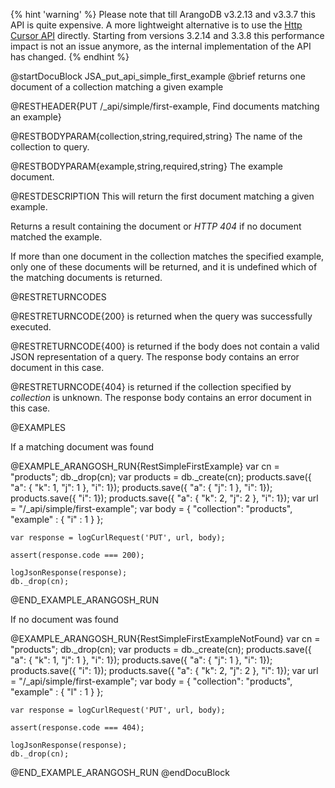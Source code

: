 {% hint 'warning' %} 
Please note that till ArangoDB v3.2.13 and v3.3.7 this API is quite expensive. 
A more lightweight alternative is to use the [Http Cursor API](../AqlQueryCursor/README.md) directly. 
Starting from versions 3.2.14 and 3.3.8 this performance impact is not an issue anymore, 
as the internal implementation of the API has changed. 
{% endhint %}

@startDocuBlock JSA_put_api_simple_first_example
@brief returns one document of a collection matching a given example

@RESTHEADER{PUT /_api/simple/first-example, Find documents matching an example}

@RESTBODYPARAM{collection,string,required,string}
The name of the collection to query.

@RESTBODYPARAM{example,string,required,string}
The example document.

@RESTDESCRIPTION
This will return the first document matching a given example.

Returns a result containing the document or *HTTP 404* if no
document matched the example.

If more than one document in the collection matches the specified example, only
one of these documents will be returned, and it is undefined which of the matching
documents is returned.

@RESTRETURNCODES

@RESTRETURNCODE{200}
is returned when the query was successfully executed.

@RESTRETURNCODE{400}
is returned if the body does not contain a valid JSON representation of a
query. The response body contains an error document in this case.

@RESTRETURNCODE{404}
is returned if the collection specified by *collection* is unknown.  The
response body contains an error document in this case.

@EXAMPLES

If a matching document was found

@EXAMPLE_ARANGOSH_RUN{RestSimpleFirstExample}
    var cn = "products";
    db._drop(cn);
    var products = db._create(cn);
    products.save({ "a": { "k": 1, "j": 1 }, "i": 1});
    products.save({ "a": { "j": 1 }, "i": 1});
    products.save({ "i": 1});
    products.save({ "a": { "k": 2, "j": 2 }, "i": 1});
    var url = "/_api/simple/first-example";
    var body = { "collection": "products", "example" :  { "i" : 1 }  };

    var response = logCurlRequest('PUT', url, body);

    assert(response.code === 200);

    logJsonResponse(response);
    db._drop(cn);
@END_EXAMPLE_ARANGOSH_RUN

If no document was found

@EXAMPLE_ARANGOSH_RUN{RestSimpleFirstExampleNotFound}
    var cn = "products";
    db._drop(cn);
    var products = db._create(cn);
    products.save({ "a": { "k": 1, "j": 1 }, "i": 1});
    products.save({ "a": { "j": 1 }, "i": 1});
    products.save({ "i": 1});
    products.save({ "a": { "k": 2, "j": 2 }, "i": 1});
    var url = "/_api/simple/first-example";
    var body = { "collection": "products", "example" :  { "l" : 1 }  };

    var response = logCurlRequest('PUT', url, body);

    assert(response.code === 404);

    logJsonResponse(response);
    db._drop(cn);
@END_EXAMPLE_ARANGOSH_RUN
@endDocuBlock

